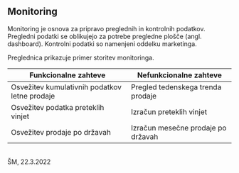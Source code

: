 ## Monitoring ##
Monitoring je osnova za pripravo preglednih in kontrolnih podatkov.
Pregledni podatki se oblikujejo za potrebe pregledne plošče (angl. dashboard).
Kontrolni podatki so namenjeni oddelku marketinga.

Preglednica prikazuje primer storitev monitoringa.

Funkcionalne zahteve  | Nefunkcionalne zahteve
------------- | -------------
Osvežitev kumulativnih podatkov letne prodaje  | Pregled tedenskega trenda prodaje
Osvežitev podatka preteklih vinjet  | Izračun preteklih vinjet
Osvežitev prodaje po državah  | Izračun mesečne prodaje po državah

<br/>
ŠM, 22.3.2022
